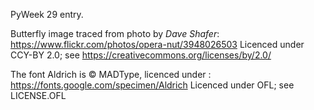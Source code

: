 PyWeek 29 entry.

Butterfly image traced from photo by *Dave Shafer*:
https://www.flickr.com/photos/opera-nut/3948026503
Licenced under CCY-BY 2.0; see https://creativecommons.org/licenses/by/2.0/

The font Aldrich is © MADType, licenced under :
https://fonts.google.com/specimen/Aldrich
Licenced under OFL; see LICENSE.OFL
